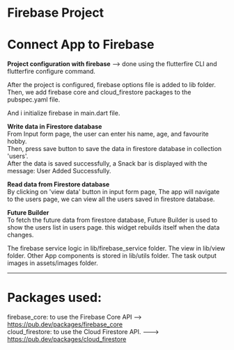 # Firebase Project

# Connect App to Firebase

**Project configuration with firebase** --> done using the flutterfire CLI and flutterfire configure
command.

After the project is configured, firebase options file is added to lib folder.
Then, we add firebase core and cloud_firestore packages to the pubspec.yaml file.

And i initialize firebase in main.dart file.

**Write data in Firestore database**                                             
From Input form page, the user can enter his name, age, and favourite hobby.                                         
Then, press save button to save the data in firestore database in collection 'users'.                                             
After the data is saved successfully, a Snack bar is displayed with the message: User Added
Successfully.                   

**Read data from Firestore database**                                            
By clicking on 'view data' button in input form page, The app will navigate to the users page, we
can view all the users saved in firestore database.                                                      
                                            
**Future Builder**                                                                     
To fetch the future data from firestore database, Future Builder is used to show the users list in users
page. this widget rebuilds itself when the data changes.
                                                       
The firebase service logic in lib/firebase_service folder.
The view in lib/view folder.
Other App components is stored in lib/utils folder.
The task output images in assets/images folder.

---------------------------------------

# Packages used:

firebase_core: to use the Firebase Core
API --> https://pub.dev/packages/firebase_core                                                                                             
cloud_firestore: to use the Cloud Firestore API. ---> https://pub.dev/packages/cloud_firestore
